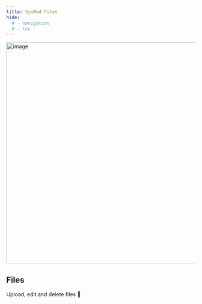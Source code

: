 ```yaml
---
title: SysMod Files
hide:
  # - navigation
  # - toc
---
```


<img width="589" alt="image" src="https://github.com/user-attachments/assets/281ecbbf-b414-4f46-bfd3-4c4d52187911">

## Files
Upload, edit and delete files
🚧
